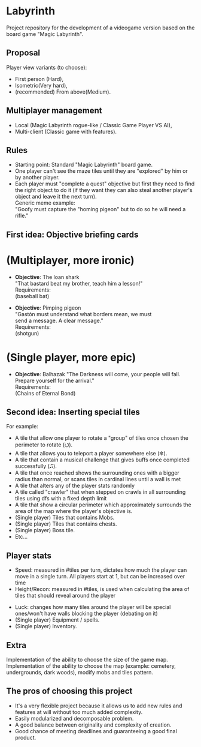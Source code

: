 # Labyrinth
Project repository for the development of a videogame version based on the board game "Magic Labyrinth".

## Proposal
Player view variants (to choose):  
+ First person (Hard),
+ Isometric(Very hard),
+ (recommended) From above(Medium).  

## Multiplayer management
+ Local (Magic Labyrinth rogue-like / Classic Game Player VS AI),  
+ Multi-client (Classic game with features).

## Rules
+ Starting point: Standard "Magic Labyrinth" board game.
+ One player can't see the maze tiles until they are "explored" by him or by another player.  
+ Each player must "complete a quest" objective but first they need to find the right object to do it (if they want they can also steal another player's object and leave it the next turn).  
Generic meme example:  
"Goofy must capture the "homing pigeon" but to do so he will need a rifle."

## First idea: Objective briefing cards 
# (Multiplayer, more ironic) 
+ **Objective**: The loan shark  
    "That bastard beat my brother, teach him a lesson!"  
    Requirements:                                       
    (baseball bat)                                     

+ **Objective**: Pimping pigeon  
     "Gastón must understand what borders mean, we must  
     send a message. A clear message."                   
     Requirements:                                       
     (shotgun)  

# (Single player, more epic) 
+ **Objective**: Balhazak
     "The Darkness will come, your people will fall.
      Prepare yourself for the arrival."                   
     Requirements:                                       
     (Chains of Eternal Bond)
 
## Second idea: Inserting special tiles
For example:  
+ A tile that allow one player to rotate a "group" of tiles once chosen the perimeter to rotate (⭯).  
+ A tile that allows you to teleport a player somewhere else (✼).  
+ A tile that contain a musical challenge that gives buffs once completed successfully (🎜).  
+ A tile that once reached shows the surrounding ones with a bigger radius than normal, or scans tiles in cardinal lines until a wall is met
+ A tile that alters any of the player stats randomly
+ A tile called "crawler" that when stepped on crawls in all surrounding tiles using dfs with a fixed depth limit
+ A tile that show a circular perimeter which approximately surrounds the area of ​​the map where the player's objective is.
+ (Single player) Tiles that contains Mobs.
+ (Single player) Tiles that contains chests.
+ (Single player) Boss tile.
+ Etc...

## Player stats
+ Speed: measured in #tiles per turn, dictates how much the player can move in a single turn. All players start at 1, but can be increased over time 
+ Height/Recon: measured in #tiles, is used when calculating the area of tiles that should reveal around the player
* Luck: changes how many tiles around the player will be special ones/won't have walls blocking the player (debating on it)
* (Single player) Equipment / spells. 
* (Single player) Inventory. 

## Extra
Implementation of the ability to choose the size of the game map. 
Implementation of the ability to choose the map (example: cemetery, undergrounds, dark woods), modify mobs and tiles pattern. 

## The pros of choosing this project 
+ It's a very flexible project because it allows us to add new rules and features at will without too much added complexity.  
+ Easily modularized and decomposable problem.  
+ A good balance between originality and complexity of creation.  
+ Good chance of meeting deadlines and guaranteeing a good final product.  
